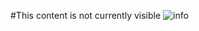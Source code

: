 #This content is not currently visible
![info](https://github-readme-stats.vercel.app/api?username=FESSXX&show_icons=true&count_private=true&hide=prs&theme=default_repocard)
